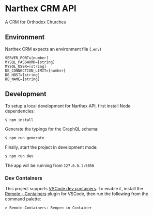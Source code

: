 # Narthex CRM API
A CRM for Orthodox Churches

## Environment
Narthex CRM expects an environment file (`.env`)
```
SERVER_PORT=[number]
MYSQL_PASSWORD=[string]
MYSQL_USER=[string]
DB_CONNECTION_LIMIT=[number]
DB_HOST=[string]
DB_NAME=[string]
```

## Development
To setup a local development for Narthex API, first install Node dependencies:
```bash
$ npm install
```

Generate the typings for the GraphQL schema:
```bash
$ npm run generate
```

Finally, start the project in development mode:
```bash
$ npm run dev
```

The app will be running from `127.0.0.1:5050`

### Dev Containers
This project supports [VSCode dev containers](https://code.visualstudio.com/docs/remote/containers). To enable it, install the [Remote - Containers](https://marketplace.visualstudio.com/items?itemName=ms-vscode-remote.remote-containers) plugin for VSCode, then run the following from the command palette:
```
> Remote-Containers: Reopen in Container
```